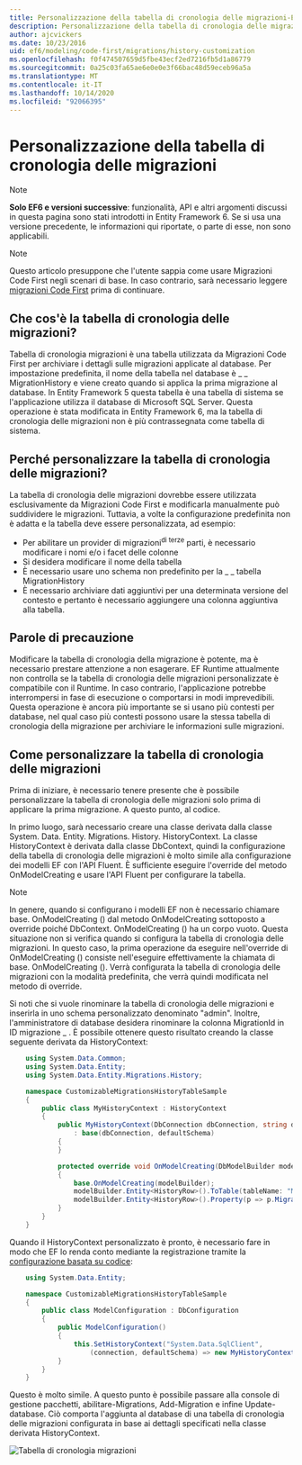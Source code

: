 ```yaml
---
title: Personalizzazione della tabella di cronologia delle migrazioni-EF6
description: Personalizzazione della tabella di cronologia delle migrazioni in Entity Framework 6
author: ajcvickers
ms.date: 10/23/2016
uid: ef6/modeling/code-first/migrations/history-customization
ms.openlocfilehash: f0f474507659d5fbe43ecf2ed7216fb5d1a86779
ms.sourcegitcommit: 0a25c03fa65ae6e0e0e3f66bac48d59eceb96a5a
ms.translationtype: MT
ms.contentlocale: it-IT
ms.lasthandoff: 10/14/2020
ms.locfileid: "92066395"
---
```

# <a name="customizing-the-migrations-history-table"></a>Personalizzazione della tabella di cronologia delle migrazioni
> [!NOTE]
> **Solo EF6 e versioni successive**: funzionalità, API e altri argomenti discussi in questa pagina sono stati introdotti in Entity Framework 6. Se si usa una versione precedente, le informazioni qui riportate, o parte di esse, non sono applicabili.

> [!NOTE]
> Questo articolo presuppone che l'utente sappia come usare Migrazioni Code First negli scenari di base. In caso contrario, sarà necessario leggere [migrazioni Code First](xref:ef6/modeling/code-first/migrations/index) prima di continuare.

## <a name="what-is-migrations-history-table"></a>Che cos'è la tabella di cronologia delle migrazioni?

Tabella di cronologia migrazioni è una tabella utilizzata da Migrazioni Code First per archiviare i dettagli sulle migrazioni applicate al database. Per impostazione predefinita, il nome della tabella nel database è \_ \_ MigrationHistory e viene creato quando si applica la prima migrazione al database. In Entity Framework 5 questa tabella è una tabella di sistema se l'applicazione utilizza il database di Microsoft SQL Server. Questa operazione è stata modificata in Entity Framework 6, ma la tabella di cronologia delle migrazioni non è più contrassegnata come tabella di sistema.

## <a name="why-customize-migrations-history-table"></a>Perché personalizzare la tabella di cronologia delle migrazioni?

La tabella di cronologia delle migrazioni dovrebbe essere utilizzata esclusivamente da Migrazioni Code First e modificarla manualmente può suddividere le migrazioni. Tuttavia, a volte la configurazione predefinita non è adatta e la tabella deve essere personalizzata, ad esempio:

-   Per abilitare un provider di migrazioni<sup>di terze</sup> parti, è necessario modificare i nomi e/o i facet delle colonne
-   Si desidera modificare il nome della tabella
-   È necessario usare uno schema non predefinito per la \_ \_ tabella MigrationHistory
-   È necessario archiviare dati aggiuntivi per una determinata versione del contesto e pertanto è necessario aggiungere una colonna aggiuntiva alla tabella.

## <a name="words-of-precaution"></a>Parole di precauzione

Modificare la tabella di cronologia della migrazione è potente, ma è necessario prestare attenzione a non esagerare. EF Runtime attualmente non controlla se la tabella di cronologia delle migrazioni personalizzate è compatibile con il Runtime. In caso contrario, l'applicazione potrebbe interrompersi in fase di esecuzione o comportarsi in modi imprevedibili. Questa operazione è ancora più importante se si usano più contesti per database, nel qual caso più contesti possono usare la stessa tabella di cronologia della migrazione per archiviare le informazioni sulle migrazioni.

## <a name="how-to-customize-migrations-history-table"></a>Come personalizzare la tabella di cronologia delle migrazioni

Prima di iniziare, è necessario tenere presente che è possibile personalizzare la tabella di cronologia delle migrazioni solo prima di applicare la prima migrazione. A questo punto, al codice.

In primo luogo, sarà necessario creare una classe derivata dalla classe System. Data. Entity. Migrations. History. HistoryContext. La classe HistoryContext è derivata dalla classe DbContext, quindi la configurazione della tabella di cronologia delle migrazioni è molto simile alla configurazione dei modelli EF con l'API Fluent. È sufficiente eseguire l'override del metodo OnModelCreating e usare l'API Fluent per configurare la tabella.

>[!NOTE]
> In genere, quando si configurano i modelli EF non è necessario chiamare base. OnModelCreating () dal metodo OnModelCreating sottoposto a override poiché DbContext. OnModelCreating () ha un corpo vuoto. Questa situazione non si verifica quando si configura la tabella di cronologia delle migrazioni. In questo caso, la prima operazione da eseguire nell'override di OnModelCreating () consiste nell'eseguire effettivamente la chiamata di base. OnModelCreating (). Verrà configurata la tabella di cronologia delle migrazioni con la modalità predefinita, che verrà quindi modificata nel metodo di override.

Si noti che si vuole rinominare la tabella di cronologia delle migrazioni e inserirla in uno schema personalizzato denominato "admin". Inoltre, l'amministratore di database desidera rinominare la colonna MigrationId in ID migrazione \_ . È possibile ottenere questo risultato creando la classe seguente derivata da HistoryContext:

``` csharp
    using System.Data.Common;
    using System.Data.Entity;
    using System.Data.Entity.Migrations.History;

    namespace CustomizableMigrationsHistoryTableSample
    {
        public class MyHistoryContext : HistoryContext
        {
            public MyHistoryContext(DbConnection dbConnection, string defaultSchema)
                : base(dbConnection, defaultSchema)
            {
            }

            protected override void OnModelCreating(DbModelBuilder modelBuilder)
            {
                base.OnModelCreating(modelBuilder);
                modelBuilder.Entity<HistoryRow>().ToTable(tableName: "MigrationHistory", schemaName: "admin");
                modelBuilder.Entity<HistoryRow>().Property(p => p.MigrationId).HasColumnName("Migration_ID");
            }
        }
    }
```

Quando il HistoryContext personalizzato è pronto, è necessario fare in modo che EF lo renda conto mediante la registrazione tramite la [configurazione basata su codice](https://msdn.com/data/jj680699):

``` csharp
    using System.Data.Entity;

    namespace CustomizableMigrationsHistoryTableSample
    {
        public class ModelConfiguration : DbConfiguration
        {
            public ModelConfiguration()
            {
                this.SetHistoryContext("System.Data.SqlClient",
                    (connection, defaultSchema) => new MyHistoryContext(connection, defaultSchema));
            }
        }
    }
```

Questo è molto simile. A questo punto è possibile passare alla console di gestione pacchetti, abilitare-Migrations, Add-Migration e infine Update-database. Ciò comporta l'aggiunta al database di una tabella di cronologia delle migrazioni configurata in base ai dettagli specificati nella classe derivata HistoryContext.

![Tabella di cronologia migrazioni](~/ef6/media/database.png)
